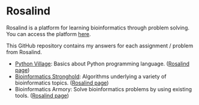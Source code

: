 
Rosalind
========

Rosalind is a platform for learning bioinformatics through problem solving.
You can access the platform [here](https://rosalind.info/).

This GitHub repository contains my answers for each assignment / problem from Rosalind.

* [Python Village](https://github.com/suzyeiko/rosalind/tree/main/python_village): Basics about Python programming language. ([Rosalind page](https://rosalind.info/problems/list-view/?location=python-village))
* [Bioinformatics Stronghold](https://github.com/suzyeiko/rosalind/tree/main/bioinformatics_stronghold): Algorithms underlying a variety of bioinformatics topics. ([Rosalind page](https://rosalind.info/problems/list-view/))
* Bioinformatics Armory: Solve bioinformatics problems by using existing tools. ([Rosalind page](https://rosalind.info/problems/list-view/?location=bioinformatics-armory))
